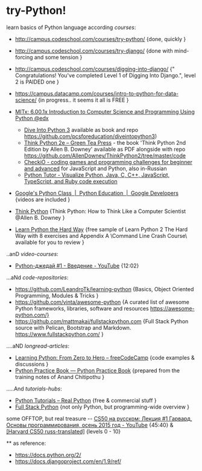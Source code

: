 # try-Python!
learn basics of Python language according _courses_:
- http://campus.codeschool.com/courses/try-python/ {done, quickly }
- http://campus.codeschool.com/courses/try-django/ {done with mind-forcing and some tension }
- http://campus.codeschool.com/courses/digging-into-django/ {" Congratulations! You've completed Level 1 of Digging Into Django.", level 2 is PAIDED one }
- https://campus.datacamp.com/courses/intro-to-python-for-data-science/ {in progress.. it seems it all is FREE }
- [MITx: 6.00.1x Introduction to Computer Science and Programming Using Python @edx](https://courses.edx.org/courses/course-v1:MITx+6.00.1x+2T2017_2/) 
  * [Dive Into Python 3](http://www.diveintopython3.net/) available as book and repo https://github.com/pcsforeducation/diveintopython3)
  * [Think Python 2e – Green Tea Press](http://greenteapress.com/wp/think-python-2e/) - the book 'Think Python 2nd Edition by Allen B. Downey' available as PDF alongside with repo https://github.com/AllenDowney/ThinkPython2/tree/master/code 
  * [CheckiO - coding games and programming challenges for beginner and advanced](https://checkio.org/) for JavaScript and Python, also in-Russian 
  * [Python Tutor - Visualize Python, Java, C, C++, JavaScript, TypeScript, and Ruby code execution](http://www.pythontutor.com/)

- [Google's Python Class  |  Python Education  |  Google Developers](https://developers.google.com/edu/python/) {videos are included }
- [Think Python](http://greenteapress.com/thinkpython/html/index.html) {Think Python: How to Think Like a Computer Scientist @Allen B. Downey }
- [Learn Python the Hard Way](https://learnpythonthehardway.org/book/) {free sample of Learn Python 2 The Hard Way with 8 exercises and Appendix A \Command Line Crash Course\ available for you to review } 

..anD _video-courses_:
- [Python-джедай #1 - Введение - YouTube](https://www.youtube.com/watch?v=ahe3WpBMdm4) {12:02}

...aNd _code-repositories_:
- https://github.com/LeandroTk/learning-python {Basics, Object Oriented Programming, Modules & Tricks }
- https://github.com/vinta/awesome-python {A curated list of awesome Python frameworks, libraries, software and resources https://awesome-python.com/} 
- https://github.com/mattmakai/fullstackpython.com {Full Stack Python source with Pelican, Bootstrap and Markdown. https://www.fullstackpython.com/ }

....aND _longread-articles_:
* [Learning Python: From Zero to Hero – freeCodeCamp](https://medium.freecodecamp.org/learning-python-from-zero-to-hero-120ea540b567) {code examples & discussions }
* [Python Practice Book — Python Practice Book](https://anandology.com/python-practice-book/index.html) {prepared from the training notes of Anand Chitipothu }

.....And _tutorials-hubs_:
- [Python Tutorials – Real Python](https://realpython.com/tutorials/) {free & commercial stuff }
- [Full Stack Python](https://www.fullstackpython.com/) {not only Python, but programming-wide overview }

some OFFTOP, but real treasure -- [CS50 на русском: Лекция #1 Гарвард, Основы программирования, осень 2015 год - YouTube](https://www.youtube.com/watch?v=SW_UCzFO7X0) {45:40} & [[Harvard CS50 russ-translated]](https://javarush.ru/quests/QUEST_HARVARD_CS50) {levels 0 - 10} 

** as reference:
- https://docs.python.org/2/ 
- https://docs.djangoproject.com/en/1.9/ref/ 
